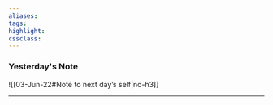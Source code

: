 ```yaml
---
aliases:  
tags:
highlight:  
cssclass:
---
```


### Yesterday's Note
 ![[03-Jun-22#Note to next day’s self|no-h3]]

--- 

